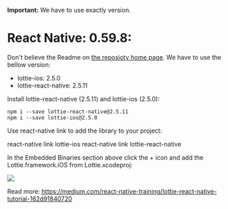 **Important:** We have to use exactly version.

# React Native: 0.59.8:

Don't believe the Readme on [the reposioty home page](https://github.com/react-native-community/lottie-react-native#installing-react-native--059x).
We have to use the bellow version:

* lottie-ios: 2.5.0
* lottie-react-native: 2.5.11


Install lottie-react-native (2.5.11) and lottie-ios (2.5.0):


```
npm i --save lottie-react-native@2.5.11
npm i --save lottie-ios@2.5.0
```
Use react-native link to add the library to your project:

react-native link lottie-ios
react-native link lottie-react-native



In the Embedded Binaries section above click the + icon and add the Lottie.framework.iOS from Lottie.xcodeproj:

![](https://miro.medium.com/max/1234/1*9xdWL-x1dgXdD54DppamIw.png)

Read more: https://medium.com/react-native-training/lottie-react-native-tutorial-162d91840720
